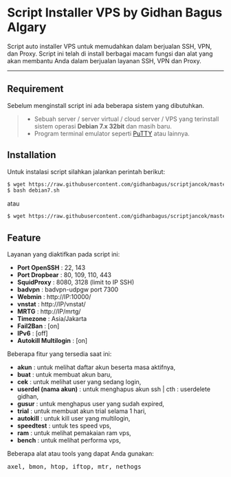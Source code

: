 Script Installer VPS by Gidhan Bagus Algary
===================

Script auto installer VPS untuk memudahkan dalam berjualan SSH, VPN, dan Proxy. Script ini telah di install berbagai macam fungsi dan alat yang akan membantu Anda dalam berjualan layanan SSH, VPN dan Proxy.

----------

Requirement
-------------

Sebelum menginstall script ini ada beberapa sistem yang dibutuhkan.

> - Sebuah server / server virtual / cloud server / VPS yang terinstall sistem operasi **Debian 7.x 32bit** dan masih baru.
> - Program terminal emulator seperti [PuTTY](http://www.putty.org/) atau lainnya.

Installation
-------------
Untuk instalasi script silahkan jalankan perintah berikut:
```sh
$ wget https://raw.githubusercontent.com/gidhanbagus/scriptjancok/master/debian7.sh
$ bash debian7.sh
```
atau

```sh
$ wget https://raw.githubusercontent.com/gidhanbagus/scriptjancok/master/debian7.sh && bash debian7.sh
```
Feature
-------------

Layanan yang diaktifkan pada script ini:

 - **Port OpenSSH** : 22, 143
 - **Port Dropbear** : 80, 109, 110, 443
 - **SquidProxy**    : 8080, 3128 (limit to IP SSH)
 - **badvpn**   : badvpn-udpgw port 7300
 - **Webmin**   : http://IP:10000/
 - **vnstat**   : http://IP/vnstat/
 - **MRTG**     : http://IP/mrtg/
 - **Timezone** : Asia/Jakarta
 - **Fail2Ban** : [on]
 - **IPv6**     : [off]
 - **Autokill Multilogin**     : [on]

Beberapa fitur yang tersedia saat ini:

 - **akun** : untuk melihat daftar akun beserta masa aktifnya,
 - **buat** : untuk membuat akun baru,
 - **cek** : untuk melihat user yang sedang login,
 - **userdel (nama akun)** : untuk menghapus akun ssh | cth : userdelete gidhan,
 - **gusur** : untuk menghapus user yang sudah expired,
 - **trial** : untuk membuat akun trial selama 1 hari,
 - **autokill** : untuk kill user yang multilogin,
 - **speedtest** : untuk tes speed vps,
 - **ram** : untuk melihat pemakaian ram vps,
 - **bench** : untuk melihat performa vps,


Beberapa alat atau tools yang dapat Anda gunakan:
<pre>axel, bmon, htop, iftop, mtr, nethogs</pre>
